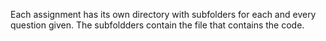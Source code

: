 Each assignment has its own directory with subfolders for each and every question given. The subfoldders contain the file that contains the code.
